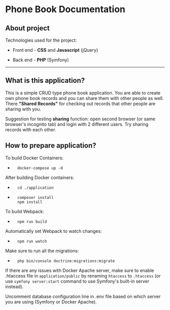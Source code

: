 # Phone Book Documentation

## About project

Technologies used for the project:

* Front end - **CSS** and **Javascript** (jQuery)

* Back end - **PHP** (Symfony)

---

## What is this application?

This is a simple CRUD type phone book application. You are able to create own phone book records and you can share them with other people as well. There **"Shared Records"** for checking out records that other people are sharing with you.

Suggestion for testing **sharing** function: open second browser (or same browser's incognito tab) and login with 2 different users. Try sharing records with each other.

## How to prepare application?

To build Docker Containers: 

* ```shell
    docker-compose up -d
  ```
  
After building Docker containers:
  
* ```shell
    cd ./application
  ```
  
* ```shell
    composer install
    npm install
  ```
  
To build Webpack:

* ```shell
    npm run build
  ```

Automatically set Webpack to watch changes:

* ```shell
    npm run watch
  ```

Make sure to run all the migrations:

* ```shell
    php bin/console doctrine:migrations:migrate
  ```

If there are any issues with Docker Apache server, make sure to enable .htaccess file in ``application/public`` by renaming `htaccess` to `.htaccess` (or use `symfony server:start` command to use Symfony's built-in server instead).

Uncomment database configuration line in .env file based on which server you are using (Symfony or Docker Apache).